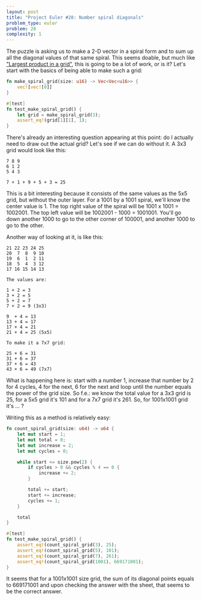 ```yaml
---
layout: post
title: "Project Euler #28: Number spiral diagonals"
problem_type: euler
problem: 28
complexity: 1
---
```




The puzzle is asking us to make a 2-D vector in a spiral form and to sum up all the diagonal values of that same spiral. This seems doable, but much like ["Largest product in a grid"](/2021/10/24/project-euler-11-largest-product-in-a-grid.html), this is going to be a lot of work, or is it? Let's start with the basics of being able to make such a grid:

```rust
fn make_spiral_grid(size: u16) -> Vec<Vec<u16>> {
    vec![vec![0]]
}

#[test]
fn test_make_spiral_grid() {
    let grid = make_spiral_grid(3);
    assert_eq!(grid[1][1], 1);
}
```

There's already an interesting question appearing at this point: do I actually need to draw out the actual grid? Let's see if we can do without it. A 3x3 grid would look like this:

```
7 8 9
6 1 2
5 4 3

7 + 1 + 9 + 5 + 3 = 25
```

This is a bit interesting because it consists of the same values as the 5x5 grid, but without the outer layer. For a 1001 by a 1001 spiral, we'll know the center value is 1. The top right value of the spiral will be 1001 x 1001 = 1002001. The top left value will be 1002001 - 1000 = 1001001. You'll go down another 1000 to go to the other corner of 100001, and another 1000 to go to the other.

Another way of looking at it, is like this:

```
21 22 23 24 25
20  7  8  9 10
19  6  1  2 11
18  5  4  3 12
17 16 15 14 13

The values are:

1 + 2 = 3
3 + 2 = 5
5 + 2 = 7
7 + 2 = 9 (3x3)

9  + 4 = 13
13 + 4 = 17
17 + 4 = 21
21 + 4 = 25 (5x5)

To make it a 7x7 grid:

25 + 6 = 31
31 + 6 = 37
37 + 6 = 43
43 + 6 = 49 (7x7)
```

What is happening here is: start with a number 1, increase that number by 2 for 4 cycles, 4 for the next, 6 for the next and loop until the number equals the power of the grid size. So f.e.: we know the total value for a 3x3 grid is 25, for a 5x5 grid it's 101 and for a 7x7 grid it's 261. So, for 1001x1001 grid it's ... ?

Writing this as a method is relatively easy:

```rust
fn count_spiral_grid(size: u64) -> u64 {
    let mut start = 1;
    let mut total = 0;
    let mut increase = 2;
    let mut cycles = 0;

    while start <= size.pow(2) {
        if cycles > 0 && cycles % 4 == 0 {
            increase += 2;
        }

        total += start;
        start += increase;
        cycles += 1;
    }

    total
}

#[test]
fn test_make_spiral_grid() {
    assert_eq!(count_spiral_grid(3), 25);
    assert_eq!(count_spiral_grid(5), 101);
    assert_eq!(count_spiral_grid(7), 261);
    assert_eq!(count_spiral_grid(1001), 669171001);
}
```

It seems that for a 1001x1001 size grid, the sum of its diagonal points equals to 669171001 and upon checking the answer with the sheet, that seems to be the correct answer.



